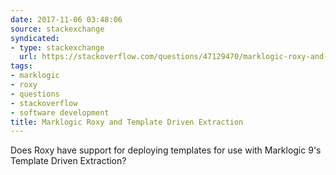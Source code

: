 ```yaml
---
date: 2017-11-06 03:48:06
source: stackexchange
syndicated:
- type: stackexchange
  url: https://stackoverflow.com/questions/47129470/marklogic-roxy-and-template-driven-extraction
tags:
- marklogic
- roxy
- questions
- stackoverflow
- software development
title: Marklogic Roxy and Template Driven Extraction
---
```


Does Roxy have support for deploying templates for use with Marklogic 9's Template Driven Extraction?